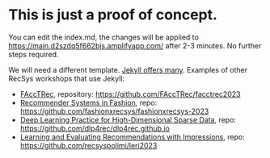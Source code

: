 # This is just a proof of concept.

You can edit the index.md, the changes will be applied to https://main.d2szdq5f662bjs.amplifyapp.com/ after 2-3 minutes. No further steps required.

We will need a different template. [Jekyll offers many](https://github.com/topics/jekyll-theme). Examples of other RecSys workshops that use Jekyll:

- [FAccTRec](https://facctrec.github.io/facctrec2023/), repository: https://github.com/FAccTRec/facctrec2023
- [Recommender Systems in Fashion](https://fashionxrecsys.github.io/fashionxrecsys-2023/), repo: https://github.com/fashionxrecsys/fashionxrecsys-2023
- [Deep Learning Practice for High-Dimensional Sparse Data](https://dlp4rec.github.io/), repo: https://github.com/dlp4rec/dlp4rec.github.io
- [Learning and Evaluating Recommendations with Impressions](https://recsyspolimi.github.io/leri2023/), repo: https://github.com/recsyspolimi/leri2023

